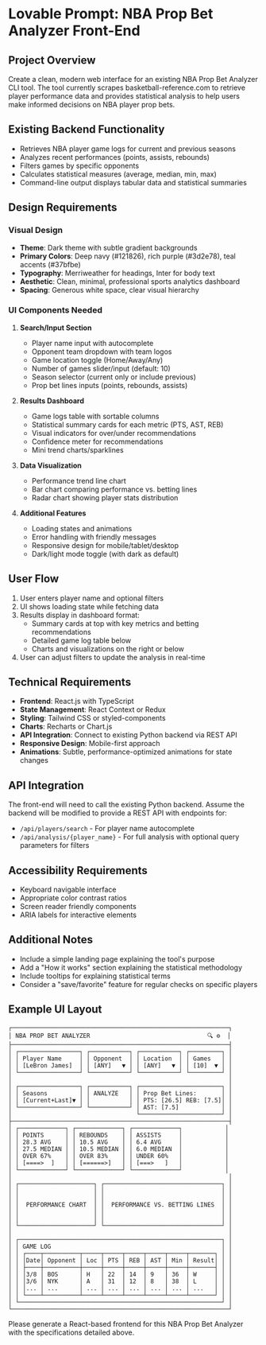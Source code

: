 # Lovable Prompt: NBA Prop Bet Analyzer Front-End

## Project Overview
Create a clean, modern web interface for an existing NBA Prop Bet Analyzer CLI tool. The tool currently scrapes basketball-reference.com to retrieve player performance data and provides statistical analysis to help users make informed decisions on NBA player prop bets.

## Existing Backend Functionality
- Retrieves NBA player game logs for current and previous seasons
- Analyzes recent performances (points, assists, rebounds)
- Filters games by specific opponents
- Calculates statistical measures (average, median, min, max)
- Command-line output displays tabular data and statistical summaries

## Design Requirements

### Visual Design
- **Theme**: Dark theme with subtle gradient backgrounds
- **Primary Colors**: Deep navy (#121826), rich purple (#3d2e78), teal accents (#37bfbe)
- **Typography**: Merriweather for headings, Inter for body text
- **Aesthetic**: Clean, minimal, professional sports analytics dashboard
- **Spacing**: Generous white space, clear visual hierarchy

### UI Components Needed
1. **Search/Input Section**
   - Player name input with autocomplete
   - Opponent team dropdown with team logos
   - Game location toggle (Home/Away/Any)
   - Number of games slider/input (default: 10)
   - Season selector (current only or include previous)
   - Prop bet lines inputs (points, rebounds, assists)

2. **Results Dashboard**
   - Game logs table with sortable columns
   - Statistical summary cards for each metric (PTS, AST, REB)
   - Visual indicators for over/under recommendations
   - Confidence meter for recommendations
   - Mini trend charts/sparklines

3. **Data Visualization**
   - Performance trend line chart
   - Bar chart comparing performance vs. betting lines
   - Radar chart showing player stats distribution

4. **Additional Features**
   - Loading states and animations
   - Error handling with friendly messages
   - Responsive design for mobile/tablet/desktop
   - Dark/light mode toggle (with dark as default)

## User Flow
1. User enters player name and optional filters
2. UI shows loading state while fetching data
3. Results display in dashboard format:
   - Summary cards at top with key metrics and betting recommendations
   - Detailed game log table below
   - Charts and visualizations on the right or below
4. User can adjust filters to update the analysis in real-time

## Technical Requirements
- **Frontend**: React.js with TypeScript
- **State Management**: React Context or Redux
- **Styling**: Tailwind CSS or styled-components
- **Charts**: Recharts or Chart.js
- **API Integration**: Connect to existing Python backend via REST API
- **Responsive Design**: Mobile-first approach
- **Animations**: Subtle, performance-optimized animations for state changes

## API Integration
The front-end will need to call the existing Python backend. Assume the backend will be modified to provide a REST API with endpoints for:
- `/api/players/search` - For player name autocomplete
- `/api/analysis/{player_name}` - For full analysis with optional query parameters for filters

## Accessibility Requirements
- Keyboard navigable interface
- Appropriate color contrast ratios
- Screen reader friendly components
- ARIA labels for interactive elements

## Additional Notes
- Include a simple landing page explaining the tool's purpose
- Add a "How it works" section explaining the statistical methodology
- Include tooltips for explaining statistical terms
- Consider a "save/favorite" feature for regular checks on specific players

## Example UI Layout

```
┌─────────────────────────────────────────────────────────────┐
│ NBA PROP BET ANALYZER                                 🔍 ⚙️  │
├─────────────────────────────────────────────────────────────┤
│ ┌─────────────────┐ ┌───────────┐ ┌───────────┐ ┌─────────┐ │
│ │ Player Name     │ │ Opponent  │ │ Location  │ │ Games   │ │
│ │ [LeBron James]  │ │ [ANY]   ▼ │ │ [ANY]   ▼ │ │ [10]  ▼ │ │
│ └─────────────────┘ └───────────┘ └───────────┘ └─────────┘ │
│                                                             │
│ ┌─────────────────┐ ┌───────────┐ ┌───────────────────────┐ │
│ │ Seasons         │ │ ANALYZE   │ │ Prop Bet Lines:       │ │
│ │ [Current+Last]▼ │ │           │ │ PTS: [26.5] REB: [7.5]│ │
│ └─────────────────┘ └───────────┘ │ AST: [7.5]            │ │
│                                   └───────────────────────┘ │
├─────────────────────────────────────────────────────────────┤
│ ┌─────────────┐ ┌─────────────┐ ┌─────────────┐            │
│ │ POINTS      │ │ REBOUNDS    │ │ ASSISTS     │            │
│ │ 28.3 AVG    │ │ 10.5 AVG    │ │ 6.4 AVG     │            │
│ │ 27.5 MEDIAN │ │ 10.5 MEDIAN │ │ 6.0 MEDIAN  │            │
│ │ OVER 67%    │ │ OVER 83%    │ │ UNDER 60%   │            │
│ │ [====>  ]   │ │ [======>]   │ │ [===>   ]   │            │
│ └─────────────┘ └─────────────┘ └─────────────┘            │
│                                                             │
│ ┌─────────────────────┐ ┌─────────────────────────────────┐ │
│ │                     │ │                                 │ │
│ │                     │ │                                 │ │
│ │  PERFORMANCE CHART  │ │  PERFORMANCE VS. BETTING LINES  │ │
│ │                     │ │                                 │ │
│ │                     │ │                                 │ │
│ └─────────────────────┘ └─────────────────────────────────┘ │
│                                                             │
│ ┌─────────────────────────────────────────────────────────┐ │
│ │ GAME LOG                                                │ │
│ │ ┌────┬──────────┬─────┬─────┬─────┬─────┬─────┬───────┐ │ │
│ │ │Date│ Opponent │ Loc │ PTS │ REB │ AST │ Min │ Result│ │ │
│ │ ├────┼──────────┼─────┼─────┼─────┼─────┼─────┼───────┤ │ │
│ │ │3/8 │ BOS      │ H   │ 22  │ 14  │ 9   │ 36  │ W     │ │ │
│ │ │3/6 │ NYK      │ A   │ 31  │ 12  │ 8   │ 38  │ L     │ │ │
│ │ │... │ ...      │ ... │ ... │ ... │ ... │ ... │ ...   │ │ │
│ │ └────┴──────────┴─────┴─────┴─────┴─────┴─────┴───────┘ │ │
│ └─────────────────────────────────────────────────────────┘ │
└─────────────────────────────────────────────────────────────┘
```

Please generate a React-based frontend for this NBA Prop Bet Analyzer with the specifications detailed above.
